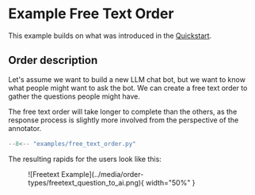 # Example Free Text Order

This example builds on what was introduced in the [Quickstart](/rapidata-python-sdk/quickstart/).

## Order description

Let's assume we want to build a new LLM chat bot, but we want to know what people might want to ask the bot. We can create a free text order to gather the questions people might have.

The free text order will take longer to complete than the others, as the response process is slightly more involved from the perspective of the annotator.

```python
--8<-- "examples/free_text_order.py"
```

The resulting rapids for the users look like this:

<figure markdown="span">
![Freetext Example](../media/order-types/freetext_question_to_ai.png){ width="50%" }
</figure>

